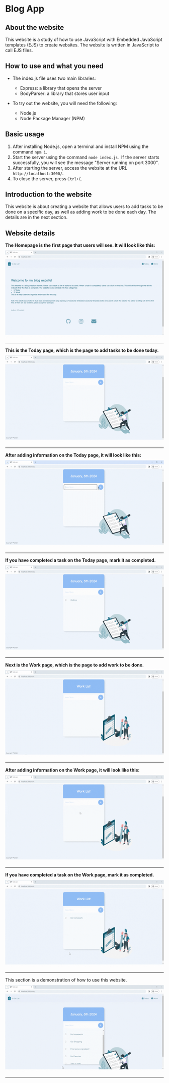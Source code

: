 # Blog App

## About the website

This website is a study of how to use JavaScript with Embedded JavaScript templates (EJS) to create websites. The website is written in JavaScript to call EJS files.

## How to use and what you need

* The index.js file uses two main libraries:
   * Express: a library that opens the server
   * BodyParser: a library that stores user input

* To try out the website, you will need the following:
   * Node.js
   * Node Package Manager (NPM)

## Basic usage
1. After installing Node.js, open a terminal and install NPM using the command `npm i`.
2. Start the server using the command `node index.js.` If the server starts successfully, you will see the message "Server running on port 3000".
3. After starting the server, access the website at the URL `http://localhost:3000/`.
4. To close the server, press `Ctrl+C`.

## Introduction to the website
This website is about creating a website that allows users to add tasks to be done on a specific day, as well as adding work to be done each day. The details are in the next section.

## Website details

**The Homepage is the first page that users will see. It will look like this:**
![HomePage](gif/homepage.gif)
<hr />

**This is the Today page, which is the page to add tasks to be done today.**
![DamoToDayPage](gif/damotodaypage.gif)
<hr />

**After adding information on the Today page, it will look like this:**
![ToDayPageAdd](gif/todaypageadd.gif)
<hr />

**If you have completed a task on the Today page, mark it as completed.**
![ToDayPageWithMark](gif/todaypagewithmark.gif)
<hr />

**Next is the Work page, which is the page to add work to be done.**
![DamoWorkPage](gif/damoworkpage.gif)
<hr />

**After adding information on the Work page, it will look like this:**
![WorkPageAdd](gif/workpageadd.gif)
<hr />

**If you have completed a task on the Work page, mark it as completed.**
![WorkPageMark](gif/workpagemark.gif)
<hr />

This section is a demonstration of how to use this website.
![TodayUseCase](gif/todayusecase.gif)
<hr />

